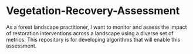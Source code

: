 # Vegetation-Recovery-Assessment
As a forest landscape practitioner, I want to monitor and assess the impact of restoration interventions across a landscape using a diverse set of metrics. This repository is for developing algorithms that will enable this assessment.
